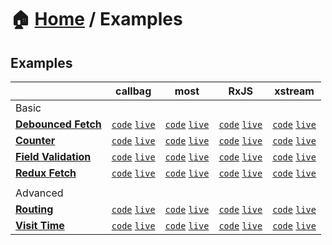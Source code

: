 # 🏠 [Home](../) / Examples

## Examples

<!-- prettier-ignore-start -->
| | callbag | most | RxJS | xstream |
| --- | --- | --- | --- | --- |
| Basic |
| **[Debounced Fetch](./debounced-fetch/README.md)** | [`code`](./debounced-fetch/callbag) [`live`](https://codesandbox.io/s/github/troch/refract/tree/master/examples/debounced-fetch/callbag) | [`code`](./debounced-fetch/most) [`live`](https://codesandbox.io/s/github/troch/refract/tree/master/examples/debounced-fetch/most) | [`code`](./debounced-fetch/rxjs) [`live`](https://codesandbox.io/s/github/troch/refract/tree/master/examples/debounced-fetch/rxjs) | [`code`](./debounced-fetch/xstream) [`live`](https://codesandbox.io/s/github/troch/refract/tree/master/examples/debounced-fetch/xstream) |
| **[Counter](./counter/README.md)** | [`code`](./counter/callbag) [`live`](https://codesandbox.io/s/github/troch/refract/tree/master/examples/counter/callbag) | [`code`](./counter/most) [`live`](https://codesandbox.io/s/github/troch/refract/tree/master/examples/counter/most) | [`code`](./counter/rxjs) [`live`](https://codesandbox.io/s/github/troch/refract/tree/master/examples/counter/rxjs) | [`code`](./counter/xstream) [`live`](https://codesandbox.io/s/github/troch/refract/tree/master/examples/counter/xstream) |
| **[Field Validation](./field-validation/README.md)** | [`code`](./field-validation/callbag) [`live`]() | [`code`](./field-validation/most) [`live`]() | [`code`](./field-validation/rxjs) [`live`]() | [`code`](./field-validation/xstream) [`live`]() |
| **[Redux Fetch](./redux-fetch/README.md)** | [`code`](./redux-fetch/callbag) [`live`](https://codesandbox.io/s/github/troch/refract/tree/master/examples/redux-fetch/callbag) | [`code`](./redux-fetch/most) [`live`](https://codesandbox.io/s/github/troch/refract/tree/master/examples/redux-fetch/most) | [`code`](./redux-fetch/rxjs) [`live`](https://codesandbox.io/s/github/troch/refract/tree/master/examples/redux-fetch/rxjs) | [`code`](./redux-fetch/xstream) [`live`](https://codesandbox.io/s/github/troch/refract/tree/master/examples/redux-fetch/xstream) |
| |
| Advanced |
| **[Routing](./routing/README.md)** | [`code`](./routing/callbag) [`live`](https://codesandbox.io/s/github/troch/refract/tree/master/examples/routing/callbag) | [`code`](./routing/most) [`live`](https://codesandbox.io/s/github/troch/refract/tree/master/examples/routing/most) | [`code`](./routing/rxjs) [`live`](https://codesandbox.io/s/github/troch/refract/tree/master/examples/routing/rxjs) | [`code`](./routing/xstream) [`live`](https://codesandbox.io/s/github/troch/refract/tree/master/examples/routing/xstream) |
| **[Visit Time](./visit-time/README.md)** | [`code`](./visit-time/callbag) [`live`](https://codesandbox.io/s/github/troch/refract/tree/master/examples/visit-time/callbag) | [`code`](./visit-time/most) [`live`](https://codesandbox.io/s/github/troch/refract/tree/master/examples/visit-time/most) | [`code`](./visit-time/rxjs) [`live`](https://codesandbox.io/s/github/troch/refract/tree/master/examples/visit-time/rxjs) | [`code`](./visit-time/xstream) [`live`](https://codesandbox.io/s/github/troch/refract/tree/master/examples/visit-time/xstream) |
<!-- prettier-ignore-end -->
